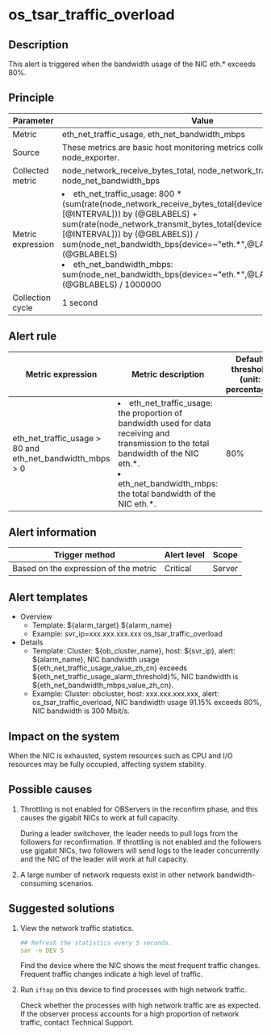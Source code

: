 # os_tsar_traffic_overload

## Description

This alert is triggered when the bandwidth usage of the NIC eth.* exceeds 80%. 

## Principle

| Parameter | Value |
| --- | --- |
| Metric | eth_net_traffic_usage, eth_net_bandwidth_mbps |
| Source | These metrics are basic host monitoring metrics collected by node_exporter. |
| Collected metric | node_network_receive_bytes_total, node_network_transmit_bytes_total, node_net_bandwidth_bps |
| Metric expression | <li> eth_net_traffic_usage: 800 * (sum(rate(node_network_receive_bytes_total{device=~"eth.\*",@LABELS}[@INTERVAL])) by (@GBLABELS) + sum(rate(node_network_transmit_bytes_total{device=~"eth.\*",@LABELS}[@INTERVAL])) by (@GBLABELS)) / sum(node_net_bandwidth_bps{device=~"eth.\*",@LABELS}) by (@GBLABELS)</li><li>eth_net_bandwidth_mbps: sum(node_net_bandwidth_bps{device=~"eth.\*",@LABELS}) by (@GBLABELS) / 1000000</li> |
| Collection cycle | 1 second |

## Alert rule

| Metric expression | Metric description | Default threshold (unit: percentage) | Detection cycle | Elimination cycle |
| --- | --- | --- | --- | --- |
| eth_net_traffic_usage > 80 and eth_net_bandwidth_mbps > 0 | <li>eth_net_traffic_usage: the proportion of bandwidth used for data receiving and transmission to the total bandwidth of the NIC eth.\*.</li><li>eth_net_bandwidth_mbps: the total bandwidth of the NIC eth.\*.</li> | 80% | 10 seconds | 5 minutes |

## Alert information

| Trigger method | Alert level | Scope |
| --- | --- | --- |
| Based on the expression of the metric | Critical | Server |

## Alert templates

* Overview
   * Template: \${alarm_target} ${alarm_name}
   * Example: svr_ip=xxx.xxx.xxx.xxx os_tsar_traffic_overload
* Details
   * Template: Cluster: \${ob_cluster_name}, host: \${svr_ip}, alert: \${alarm_name}, NIC bandwidth usage \${eth_net_traffic_usage_value_zh_cn} exceeds \${eth_net_traffic_usage_alarm_threshold}%, NIC bandwidth is ${eth_net_bandwidth_mbps_value_zh_cn}. 
   * Example: Cluster: obcluster, host: xxx.xxx.xxx.xxx, alert: os_tsar_traffic_overload, NIC bandwidth usage 91.15% exceeds 80%, NIC bandwidth is 300 Mbit/s. 

## Impact on the system

When the NIC is exhausted, system resources such as CPU and I/O resources may be fully occupied, affecting system stability. 

## Possible causes

1. Throttling is not enabled for OBServers in the reconfirm phase, and this causes the gigabit NICs to work at full capacity. 

   During a leader switchover, the leader needs to pull logs from the followers for reconfirmation. If throttling is not enabled and the followers use gigabit NICs, two followers will send logs to the leader concurrently and the NIC of the leader will work at full capacity. 

2. A large number of network requests exist in other network bandwidth-consuming scenarios. 

## Suggested solutions

1. View the network traffic statistics. 

   ```yaml
   ## Refresh the statistics every 5 seconds.
   sar -n DEV 5
   ```

   Find the device where the NIC shows the most frequent traffic changes. Frequent traffic changes indicate a high level of traffic. 

2. Run `iftop` on this device to find processes with high network traffic. 

   Check whether the processes with high network traffic are as expected. If the observer process accounts for a high proportion of network traffic, contact Technical Support. 
